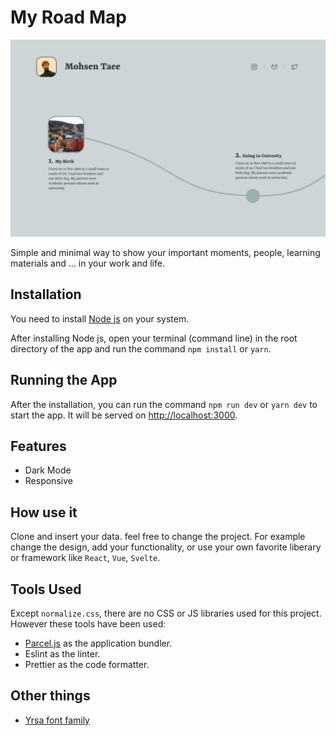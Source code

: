 # My Road Map

![Preview Image](images/screenshot.png?raw=true "Preview Image")

Simple and minimal way to show your important moments, people, learning materials and ... in your work and life.

## Installation

You need to install [Node js](https://nodejs.org/) on your system.

After installing Node js, open your terminal (command line) in the root directory of the app and run the command `npm install` or `yarn`.

## Running the App

After the installation, you can run the command `npm run dev` or `yarn dev` to start the app. It will be served on [http://localhost:3000](http://localhost:3000).

## Features

* Dark Mode
* Responsive

## How use it

Clone and insert your data. feel free to change the project. For example change the design, add your functionality, or use your own favorite liberary or framework like `React`, `Vue`, `Svelte`.

## Tools Used

Except `normalize.css`, there are no CSS or JS libraries used for this project. However these tools have been used:

- [Parcel.js](https://parceljs.org/) as the application bundler.
- Eslint as the linter.
- Prettier as the code formatter.

## Other things 

- [Yrsa font family](https://fonts.google.com/specimen/Yrsa#standard-styles)